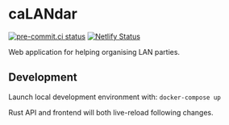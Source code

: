# caLANdar

[![pre-commit.ci status](https://results.pre-commit.ci/badge/github/lewisoaten/caLANdar/main.svg)](https://results.pre-commit.ci/latest/github/lewisoaten/caLANdar/main)
[![Netlify Status](https://api.netlify.com/api/v1/badges/a560385c-7546-4e48-8a1e-7e4d67ac0a1e/deploy-status)](https://app.netlify.com/sites/calandar/deploys)

Web application for helping organising LAN parties.

## Development

Launch local development environment with:
`docker-compose up`

Rust API and frontend will both live-reload following changes.
